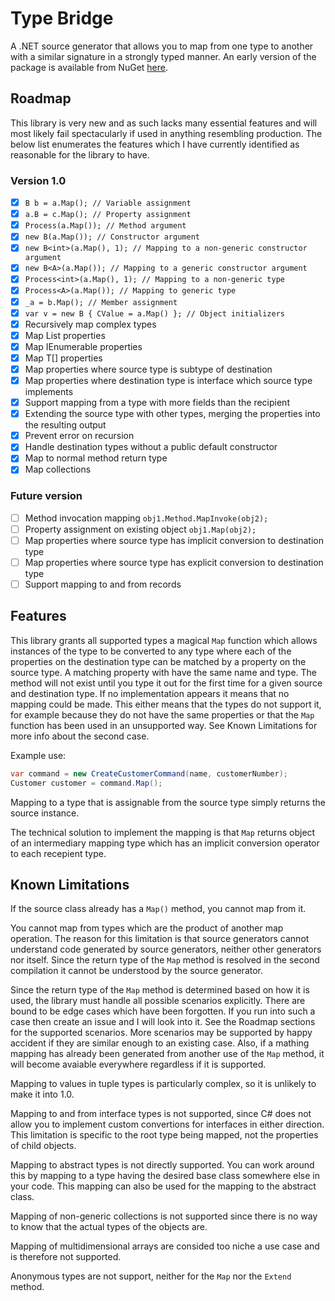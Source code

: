 # Type Bridge

A .NET source generator that allows you to map from one type to another with a similar signature
in a strongly typed manner. An early version of the package is available from NuGet
[here](https://www.nuget.org/packages/TypeBridge/).

## Roadmap

This library is very new and as such lacks many essential features and will most likely fail
spectacularly if used in anything resembling production. The below list enumerates the features
which I have currently identified as reasonable for the library to have.

### Version 1.0

- [x] `B b = a.Map(); // Variable assignment`
- [x] `a.B = c.Map(); // Property assignment`
- [x] `Process(a.Map()); // Method argument`
- [x] `new B(a.Map()); // Constructor argument`
- [x] `new B<int>(a.Map(), 1); // Mapping to a non-generic constructor argument`
- [x] `new B<A>(a.Map()); // Mapping to a generic constructor argument`
- [x] `Process<int>(a.Map(), 1); // Mapping to a non-generic type`
- [x] `Process<A>(a.Map()); // Mapping to generic type`
- [x] `_a = b.Map(); // Member assignment`
- [x] `var v = new B { CValue = a.Map() }; // Object initializers`
- [x] Recursively map complex types
- [x] Map List<T> properties
- [x] Map IEnumerable<T> properties
- [x] Map T[] properties
- [x] Map properties where source type is subtype of destination
- [x] Map properties where destination type is interface which source type implements
- [x] Support mapping from a type with more fields than the recipient
- [x] Extending the source type with other types, merging the properties into the resulting output
- [x] Prevent error on recursion
- [x] Handle destination types without a public default constructor
- [x] Map to normal method return type
- [x] Map collections

### Future version

- [ ] Method invocation mapping `obj1.Method.MapInvoke(obj2);`
- [ ] Property assignment on existing object `obj1.Map(obj2);`
- [ ] Map properties where source type has implicit conversion to destination type
- [ ] Map properties where source type has explicit conversion to destination type
- [ ] Support mapping to and from records

## Features

This library grants all supported types a magical `Map` function which allows instances of the type
to be converted to any type where each of the properties on the destination type can be matched by
a property on the source type. A matching property with have the same name and type. The method will
not exist until you type it out for the first time for a given source and destination type. If no
implementation appears it means that no mapping could be made. This either means that the types do
not support it, for example because they do not have the same properties or that the `Map` function
has been used in an unsupported way. See Known Limitations for more info about the second case.

Example use:

```csharp
var command = new CreateCustomerCommand(name, customerNumber);
Customer customer = command.Map();
```

Mapping to a type that is assignable from the source type simply returns the source instance.

The technical solution to implement the mapping is that `Map` returns object of an intermediary
mapping type which has an implicit conversion operator to each recepient type.

## Known Limitations

If the source class already has a `Map()` method, you cannot map from it.

You cannot map from types which are the product of another map operation. The reason for this
limitation is that source generators cannot understand code generated by source generators, neither
other generators nor itself. Since the return type of the `Map` method is resolved in the second
compilation it cannot be understood by the source generator.

Since the return type of the `Map` method is determined based on how it is used, the library must
handle all possible scenarios explicitly. There are bound to be edge cases which have been
forgotten. If you run into such a case then create an issue and I will look into it. See the Roadmap
sections for the supported scenarios. More scenarios may be supported by happy accident if they are
similar enough to an existing case. Also, if a mathing mapping has already been generated from another
use of the `Map` method, it will become avaiable everywhere regardless if it is supported.

Mapping to values in tuple types is particularly complex, so it is unlikely to make it into 1.0.

Mapping to and from interface types is not supported, since C# does not allow you to implement custom
convertions for interfaces in either direction. This limitation is specific to the root type being
mapped, not the properties of child objects.

Mapping to abstract types is not directly supported. You can work around this by mapping to a type
having the desired base class somewhere else in your code. This mapping can also be used for the
mapping to the abstract class.

Mapping of non-generic collections is not supported since there is no way to know that the actual
types of the objects are.

Mapping of multidimensional arrays are consided too niche a use case and is therefore not supported.

Anonymous types are not support, neither for the `Map` nor the `Extend` method.
